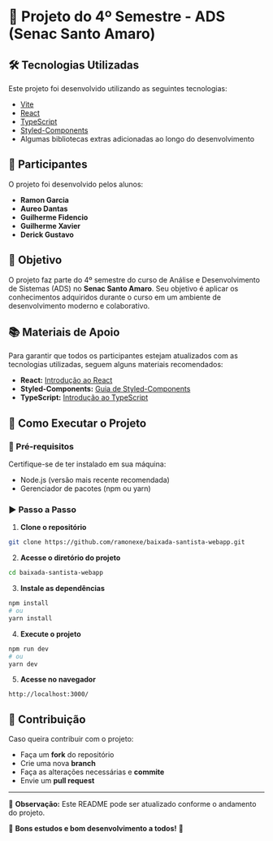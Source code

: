 # 📌 Projeto do 4º Semestre - ADS (Senac Santo Amaro)

## 🛠 Tecnologias Utilizadas

Este projeto foi desenvolvido utilizando as seguintes tecnologias:
- [Vite](https://vitejs.dev/)
- [React](https://react.dev/)
- [TypeScript](https://www.typescriptlang.org/)
- [Styled-Components](https://styled-components.com/)
- Algumas bibliotecas extras adicionadas ao longo do desenvolvimento

## 👥 Participantes

O projeto foi desenvolvido pelos alunos:
- **Ramon Garcia**
- **Aureo Dantas**
- **Guilherme Fidencio**
- **Guilherme Xavier**
- **Derick Gustavo**

## 🎯 Objetivo

O projeto faz parte do 4º semestre do curso de Análise e Desenvolvimento de Sistemas (ADS) no **Senac Santo Amaro**. Seu objetivo é aplicar os conhecimentos adquiridos durante o curso em um ambiente de desenvolvimento moderno e colaborativo.

## 📚 Materiais de Apoio

Para garantir que todos os participantes estejam atualizados com as tecnologias utilizadas, seguem alguns materiais recomendados:

- **React:** [Introdução ao React](https://youtu.be/ttfRRdONvxM?si=T3wSW_7idN25aSEV)
- **Styled-Components:** [Guia de Styled-Components](https://youtu.be/Mp1NphMm7YU?si=I2hsloxh-o_AByMm)
- **TypeScript:** [Introdução ao TypeScript](https://www.youtube.com/watch?v=0mYq5LrQN1s&ab_channel=Rocketseat)

## 🚀 Como Executar o Projeto

### 📌 Pré-requisitos
Certifique-se de ter instalado em sua máquina:
- Node.js (versão mais recente recomendada)
- Gerenciador de pacotes (npm ou yarn)

### ▶️ Passo a Passo
1. **Clone o repositório**
```bash
git clone https://github.com/ramonexe/baixada-santista-webapp.git
```
2. **Acesse o diretório do projeto**
```bash
cd baixada-santista-webapp
```
3. **Instale as dependências**
```bash
npm install
# ou
yarn install
```
4. **Execute o projeto**
```bash
npm run dev
# ou
yarn dev
```
5. **Acesse no navegador**
```
http://localhost:3000/
```

## 📌 Contribuição

Caso queira contribuir com o projeto:
- Faça um **fork** do repositório
- Crie uma nova **branch**
- Faça as alterações necessárias e **commite**
- Envie um **pull request**

---

📌 **Observação:** Este README pode ser atualizado conforme o andamento do projeto.

🎯 **Bons estudos e bom desenvolvimento a todos!** 🚀

